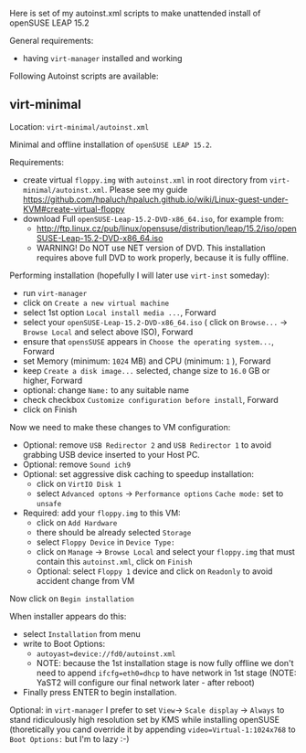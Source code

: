 
Here is set of my autoinst.xml scripts to make
unattended install of openSUSE LEAP 15.2

General requirements:
- having `virt-manager` installed and working

Following Autoinst scripts are available:

## virt-minimal

Location: `virt-minimal/autoinst.xml`

Minimal and offline installation of `openSUSE LEAP 15.2`.

Requirements:
- create virtual `floppy.img` with `autoinst.xml` in root
  directory from `virt-minimal/autoinst.xml`. Please
  see my guide https://github.com/hpaluch/hpaluch.github.io/wiki/Linux-guest-under-KVM#create-virtual-floppy
- download Full `openSUSE-Leap-15.2-DVD-x86_64.iso`, for example from:
  - http://ftp.linux.cz/pub/linux/opensuse/distribution/leap/15.2/iso/openSUSE-Leap-15.2-DVD-x86_64.iso
  - WARNING! Do NOT use NET version of DVD. This installation requires
    above full DVD to work properly, because it is fully offline.

Performing installation (hopefully I will later use `virt-inst` someday):
- run `virt-manager`
- click on `Create a new virtual machine`
- select 1st option `Local install media ...`, Forward
- select your `openSUSE-Leap-15.2-DVD-x86_64.iso`
  ( click on `Browse...` -> `Browse Local` and select above ISO), Forward
- ensure that `opensSUSE` appears in `Choose the operating system...`, Forward  
- set Memory (minimum: `1024` MB) and CPU (minimum: `1` ), Forward
- keep `Create a disk image...` selected, change size to `16.0` GB or higher,
  Forward
- optional: change `Name:` to any suitable name
- check checkbox `Customize configuration before install`, Forward
- click on Finish

Now we need to make these changes to VM configuration:
- Optional: remove `USB Redirector 2` and `USB Redirector 1` to
  avoid grabbing USB device inserted to your Host PC.
- Optional: remove `Sound ich9`
- Optional: set aggressive disk caching to speedup installation:
  - click on `VirtIO Disk 1`
  - select `Advanced optons` -> `Performance options` `Cache mode:` set
    to `unsafe`
- Required: add your `floppy.img` to this VM:
  - click on `Add Hardware`
  - there should be already selected `Storage`
  - select `Floppy Device` in `Device Type:`
  - click on `Manage` -> `Browse Local` and select your 
    `floppy.img` that must contain this `autoinst.xml`,
    click on `Finish`
  - Optional:  select `Floppy 1` device and click on `Readonly`
    to avoid accident change from VM

Now click on `Begin installation`

When installer appears do this:
- select `Installation` from menu
- write to Boot Options:
  -  `autoyast=device://fd0/autoinst.xml`
  - NOTE: because the 1st installation stage is now fully offline
    we don't need to append `ifcfg=eth0=dhcp` to have network in 1st stage
    (NOTE: YaST2 will configure our final network later - after reboot)
- Finally press ENTER to begin installation.

Optional: in `virt-manager` I prefer to set `View`->
`Scale display` -> `Always` to stand ridiculously high resolution
set by KMS while installing openSUSE (thoretically you cand override
it by appending `video=Virtual-1:1024x768` to `Boot Options:` but I'm to lazy :-)




  


